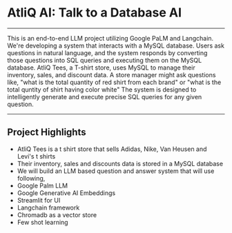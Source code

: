 # AtliQ AI: Talk to a Database AI

---

This is an end-to-end LLM project utilizing Google PaLM and Langchain. We're developing a system that interacts with a MySQL database. Users ask questions in natural language, and the system responds by converting those questions into SQL queries and executing them on the MySQL database. AtliQ Tees, a T-shirt store, uses MySQL to manage their inventory, sales, and discount data. A store manager might ask questions like, "what is the total quantity of red shirt from each brand" or "what is the total quntity of shirt having color white" The system is designed to intelligently generate and execute precise SQL queries for any given question.

---

## Project Highlights

-  AtliQ Tees is a t shirt store that sells Adidas, Nike, Van Heusen and Levi's t shirts
-  Their inventory, sales and discounts data is stored in a MySQL database
-  We will build an LLM based question and answer system that will use following,
-  Google Palm LLM
-  Google Generative AI Embeddings
-  Streamlit for UI
-  Langchain framework
-  Chromadb as a vector store
-  Few shot learning
  
